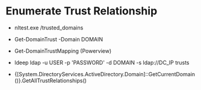 # Enumerate Trust Relationship

 - nltest.exe /trusted_domains

 - Get-DomainTrust -Domain DOMAIN

 - Get-DomainTrustMapping (Powerview)

 - ldeep ldap -u USER -p 'PASSWORD' -d DOMAIN -s ldap://DC_IP trusts

 - {[System.DirectoryServices.ActiveDirectory.Domain]::GetCurrentDomain()}.GetAllTrustRelationships()

